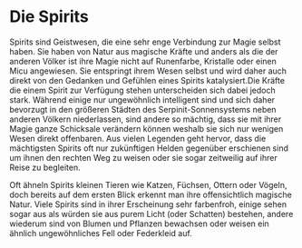 # Die Spirits

Spirits sind Geistwesen, die eine sehr enge Verbindung zur Magie selbst haben. Sie haben von Natur aus magische Kräfte und anders als die der anderen Völker ist ihre Magie nicht auf Runenfarbe, Kristalle oder einen Micu angewiesen. Sie entspringt ihrem Wesen selbst und wird daher auch direkt von den Gedanken und Gefühlen eines Spirits katalysiert.Die Kräfte die einem Spirit zur Verfügung stehen unterscheiden sich dabei jedoch stark. Während einige nur ungewöhnlich intelligent sind und sich daher bevorzugt in den größeren Städten des Serpinit-Sonnensystems neben anderen Völkern niederlassen, sind andere so mächtig, dass sie mit ihrer Magie ganze Schicksale verändern können weshalb sie sich nur wenigen Wesen direkt offenbaren. Aus vielen Legenden geht hervor, dass die mächtigsten Spirits oft nur zukünftigen Helden gegenüber erschienen sind um ihnen den rechten Weg zu weisen oder sie sogar zeitweilig auf ihrer Reise zu begleiten.

Oft ähneln Spirits kleinen Tieren wie Katzen, Füchsen, Ottern oder Vögeln, doch bereits auf dem ersten Blick erkennt man ihre offensichtlich magische Natur. Viele Spirits sind in ihrer Erscheinung sehr farbenfroh, einige sehen sogar aus als würden sie aus purem Licht (oder Schatten) bestehen, andere wiederum sind von Blumen und Pflanzen bewachsen oder weisen ein ähnlich ungewöhnliches Fell oder Federkleid auf.